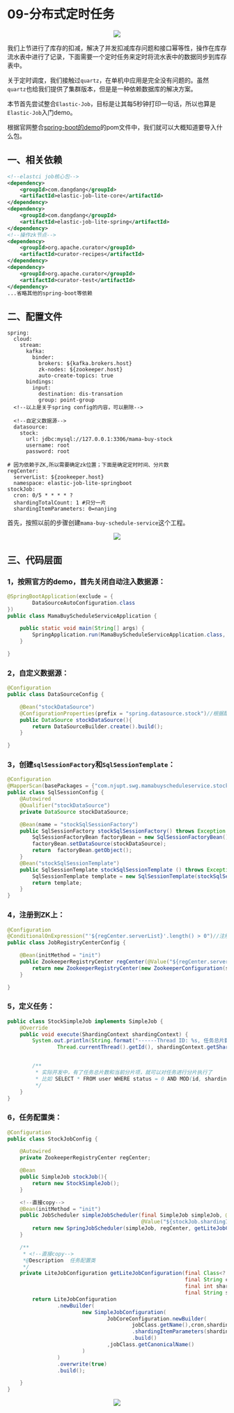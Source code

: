 # 09-分布式定时任务

<div align="center">
    <img src="../pic/mama/mama9-3.png" >
</div>


我们上节进行了库存的扣减，解决了并发扣减库存问题和接口幂等性，操作在库存流水表中进行了记录，下面需要一个定时任务来定时将流水表中的数据同步到库存表中。

关于定时调度，我们接触过`quartz`，在单机中应用是完全没有问题的。虽然`quartz`也给我们提供了集群版本，但是是一种依赖数据库的解决方案。

本节首先尝试整合`Elastic-Job`，目标是让其每5秒钟打印一句话，所以也算是`Elastic-Job`入门demo。


根据官网整合[spring-boot的demo](https://github.com/elasticjob/elastic-job-example/tree/master/elastic-job-example-lite-springboot)的pom文件中，我们就可以大概知道要导入什么包。

## 一、相关依赖

```xml
<!--elastci job核心包-->
<dependency>
    <groupId>com.dangdang</groupId>
    <artifactId>elastic-job-lite-core</artifactId>
</dependency>
<dependency>
    <groupId>com.dangdang</groupId>
    <artifactId>elastic-job-lite-spring</artifactId>
</dependency>
<!--操作zk节点-->
<dependency>
    <groupId>org.apache.curator</groupId>
    <artifactId>curator-recipes</artifactId>
</dependency>
<dependency>
    <groupId>org.apache.curator</groupId>
    <artifactId>curator-test</artifactId>
</dependency>
...省略其他的spring-boot等依赖
```

## 二、配置文件

```properties
spring:
  cloud:
    stream:
      kafka:
        binder:
          brokers: ${kafka.brokers.host}
          zk-nodes: ${zookeeper.host}
          auto-create-topics: true
      bindings:
        input:
          destination: dis-transation
          group: point-group
  <!--以上是关于spring config的内容，可以删除-->
  
  <!--自定义数据源-->
  datasource:
    stock:
      url: jdbc:mysql://127.0.0.1:3306/mama-buy-stock
      username: root
      password: root

# 因为依赖于ZK,所以需要确定zk位置；下面是确定定时时间、分片数
regCenter:
  serverList: ${zookeeper.host}
  namespace: elastic-job-lite-springboot
stockJob:
  cron: 0/5 * * * * ?
  shardingTotalCount: 1 #只分一片
  shardingItemParameters: 0=nanjing
```

首先，按照以前的步骤创建`mama-buy-schedule-service`这个工程。

<div align="center">
    <img src="../pic/mama/mama9-1.png" >
</div>

## 三、代码层面

### 1，按照官方的demo，首先关闭自动注入数据源：

```java
@SpringBootApplication(exclude = {
        DataSourceAutoConfiguration.class
})
public class MamaBuyScheduleServiceApplication {

    public static void main(String[] args) {
        SpringApplication.run(MamaBuyScheduleServiceApplication.class, args);
    }

}
```

### 2，自定义数据源：

```java
@Configuration
public class DataSourceConfig {

    @Bean("stockDataSource")
    @ConfigurationProperties(prefix = "spring.datasource.stock")//根据配置文件前缀创建数据源
    public DataSource stockDataSource(){
        return DataSourceBuilder.create().build();
    }

}
```

### 3，创建`sqlSessionFactory`和`SqlSessionTemplate`：

```java
@Configuration
@MapperScan(basePackages = {"com.njupt.swg.mamabuyscheduleservice.stock.dao"},sqlSessionFactoryRef = "stockSqlSessionFactory")
public class SqlSessionConfig {
    @Autowired
    @Qualifier("stockDataSource")
    private DataSource stockDataSource;

    @Bean(name = "stockSqlSessionFactory")
    public SqlSessionFactory stockSqlSessionFactory() throws Exception {
        SqlSessionFactoryBean factoryBean = new SqlSessionFactoryBean();
        factoryBean.setDataSource(stockDataSource);
        return  factoryBean.getObject();
    }
    @Bean("stockSqlSessionTemplate")
    public SqlSessionTemplate stockSqlSessionTemplate () throws Exception {
        SqlSessionTemplate template = new SqlSessionTemplate(stockSqlSessionFactory());
        return template;
    }
}
```
### 4，注册到ZK上：

```java
@Configuration
@ConditionalOnExpression("'${regCenter.serverList}'.length() > 0")//注解确保有zk，没有就报错
public class JobRegistryCenterConfig {

    @Bean(initMethod = "init")
    public ZookeeperRegistryCenter regCenter(@Value("${regCenter.serverList}") final String serverList, @Value("${regCenter.namespace}") final String namespace) {
        return new ZookeeperRegistryCenter(new ZookeeperConfiguration(serverList, namespace));
    }

}
```

### 5，定义任务：

```java
public class StockSimpleJob implements SimpleJob {
    @Override
    public void execute(ShardingContext shardingContext) {
        System.out.println(String.format("------Thread ID: %s, 任务总片数: %s, 当前分片项: %s",
                Thread.currentThread().getId(), shardingContext.getShardingTotalCount(), shardingContext.getShardingItem()));


        /**
         * 实际开发中，有了任务总片数和当前分片项，就可以对任务进行分片执行了
         * 比如 SELECT * FROM user WHERE status = 0 AND MOD(id, shardingTotalCount) = shardingItem
         */
    }
}
```


### 6，任务配置类：

```java
@Configuration
public class StockJobConfig {

    @Autowired
    private ZookeeperRegistryCenter regCenter;

    @Bean
    public SimpleJob stockJob(){
        return new StockSimpleJob();
    }

    <!--直接copy-->
    @Bean(initMethod = "init")
    public JobScheduler simpleJobScheduler(final SimpleJob simpleJob, @Value("${stockJob.cron}") final String cron, @Value("${stockJob.shardingTotalCount}") final int shardingTotalCount,
                                           @Value("${stockJob.shardingItemParameters}") final String shardingItemParameters) {
        return new SpringJobScheduler(simpleJob, regCenter, getLiteJobConfiguration(simpleJob.getClass(), cron, shardingTotalCount, shardingItemParameters));
    }

    /**
     * <!--直接copy-->
     *@Description  任务配置类
     */
    private LiteJobConfiguration getLiteJobConfiguration(final Class<? extends SimpleJob> jobClass,
                                                         final String cron,
                                                         final int shardingTotalCount,
                                                         final String shardingItemParameters){
        return LiteJobConfiguration
                .newBuilder(
                        new SimpleJobConfiguration(
                                JobCoreConfiguration.newBuilder(
                                        jobClass.getName(),cron,shardingTotalCount)
                                        .shardingItemParameters(shardingItemParameters)
                                        .build()
                                ,jobClass.getCanonicalName()
                        )
                )
                .overwrite(true)
                .build();

    }
}
```
<div align="center">
    <img src="../pic/mama/mama9-2.png" >
</div>
